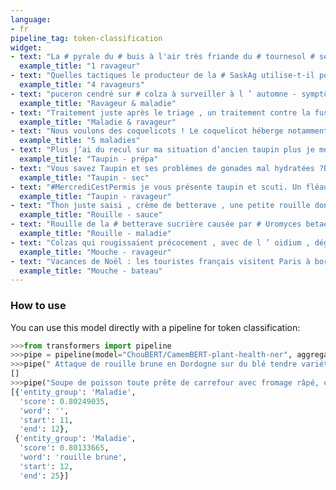 ```yaml
---
language:
- fr
pipeline_tag: token-classification
widget:
- text: "La # pyrale du # buis à l'air très friande du # tournesol # semences."
  example_title: "1 ravageur"
- text: "Quelles tactiques le producteur de la # SaskAg utilise-t-il pour protéger ses 13 800 acres de la cécidomyie du blé , de la fausse-teigne des crucifères , des vers-gris et des pucerons."
  example_title: "4 ravageurs"
- text: "puceron cendré sur # colza à surveiller à l ’ automne - symptômes classiques de déformation et décoloration de feuilles ( ici en Normandie ) virus transmis : mosaïque du chou-fleur et / ou du navet ( rare )."
  example_title: "Ravageur & maladie"
- text: "Traitement juste après le triage , un traitement contre la fusariose et contre la mouche grise sur cette variété car elle sera semé après betteraves."
  example_title: "Maladie & ravageur"
- text: "Nous voulons des coquelicots ! Le coquelicot héberge notamment les virus de la jaunisse grave , jaunisse modérée et occidentale de la betterave , virus latent italien de l'artichaut , virus de la mosaïque du navet , virus X de la pomme de terre et le virus du flétrissement de la fève."
  example_title: "5 maladies"
- text: "Plus j’ai du recul sur ma situation d’ancien taupin plus je me dis qu’il faut vraiment cramer les prepas et les écoles d’ingé/de commerce."
  example_title: "Taupin - prépa"
- text: "Vous savez Taupin et ses problèmes de gonades mal hydratées ?Bah c'est aussi sec, la Loire."
  example_title: "Taupin - sec"
- text: "#MercrediCestPermis je vous présente taupin et scuti. Un fléau qui va grandir avec l'arrêt des neonicotinoide. Deux ravageurs de racines qui sont friands de blé maïs pomme de terre  et autres cultures Peut provoquer la perte totale. #agriculture #FrAgTW"
  example_title: "Taupin - ravageur"
- text: "Thon juste saisi , crème de betterave , une petite rouille dont j'ignore la constitution , légumes de saison Ça va comme ça ? "
  example_title: "Rouille - sauce"
- text: "Rouille de la # betterave sucrière causée par # Uromyces betae # urédospores # phytopathologie"
  example_title: "Rouille - maladie"
- text: "Colzas qui rougissaient précocement , avec de l ’ oidium , dégâts de campagnols , mouche du chou . . ."
  example_title: "Mouche - ravageur"
- text: "Vacances de Noël : les touristes français visitent Paris à bord d’un bateau mouche."
  example_title: "Mouche - bateau"
---
```


### How to use

You can use this model directly with a pipeline for token classification:

```python
>>>from transformers import pipeline
>>>pipe = pipeline(model="ChouBERT/CamemBERT-plant-health-ner", aggregation_strategy="simple")
>>>pipe(" Attaque de rouille brune en Dordogne sur du blé tendre variété Oregrain !")
[]
>>>pipe("Soupe de poisson toute prête de carrefour avec fromage râpé, croûtons à l'ail et rouille #TeamFeignasse.")
[{'entity_group': 'Maladie',
  'score': 0.80249035,
  'word': '',
  'start': 11,
  'end': 12},
 {'entity_group': 'Maladie',
  'score': 0.80133665,
  'word': 'rouille brune',
  'start': 12,
  'end': 25}]
```

